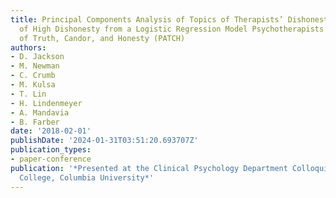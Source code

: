 ```yaml
---
title: Principal Components Analysis of Topics of Therapists’ Dishonesty & Predictors
  of High Dishonesty from a Logistic Regression Model Psychotherapists’ Assessment
  of Truth, Candor, and Honesty (PATCH)
authors:
- D. Jackson
- M. Newman
- C. Crumb
- M. Kulsa
- T. Lin
- H. Lindenmeyer
- A. Mandavia
- B. Farber
date: '2018-02-01'
publishDate: '2024-01-31T03:51:20.693707Z'
publication_types:
- paper-conference
publication: '*Presented at the Clinical Psychology Department Colloquium at Teachers
  College, Columbia University*'
---
```

